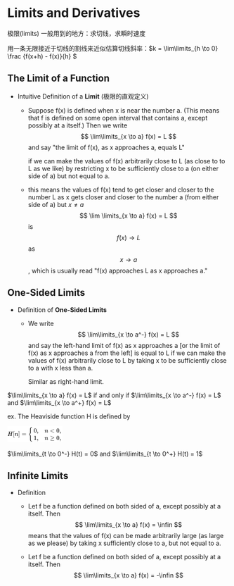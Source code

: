 # Limits and Derivatives

极限(limits) 一般用到的地方：求切线，求瞬时速度

用一条无限接近于切线的割线来近似估算切线斜率：$k = \lim\limits_{h \to 0} \frac {f(x+h) - f(x)}{h} $ 

## The Limit of a Function

* Intuitive Definition of a **Limit** (极限的直观定义)

  * Suppose f(x) is defined when x is near the number a. (This means that f is defined on some open interval that contains a, except possibly at a itself.) Then we write
    $$
    \lim\limits_{x \to a} f(x) = L
    $$
    and say "the limit of f(x), as x approaches a, equals L"

    if we can make the values of f(x) arbitrarily close to L (as close to to L as we like) by restricting x to be sufficiently close to a (on either side of a) but not equal to a.

  * this means the values of f(x) tend to get closer and closer to the number L as x gets closer and closer to the number a (from either side of a) but $x \ne a$
    $$
    \lim \limits_{x \to a} f(x) = L 
    $$
    is $$ f(x) \to L$$ as $$x \to a$$, which is usually read "f(x) approaches L as x approaches a."

## One-Sided Limits

* Definition of **One-Sided Limits**

  * We write 
    $$
    \lim\limits_{x \to a^-} f(x) = L
    $$
    and say the left-hand limit of f(x) as x approaches a [or the limit of f(x) as x approaches a from the left] is equal to L if we can make the values of f(x) arbitrarily close to L by taking x to be sufficiently close to a with x less than a.

    Similar as right-hand limit. 

$\lim\limits_{x \to a} f(x) = L$ if and only if $\lim\limits_{x \to a^-} f(x) = L$ and $\lim\limits_{x \to a^+} f(x) = L$

ex. The Heaviside function H is defined by 

<img src="img/2.1.png" />

$\lim\limits_{t \to 0^-} H(t) = 0$ and $\lim\limits_{t \to 0^+} H(t) = 1$ 

## Infinite Limits

* Definition

  * Let f be a function defined on both sided of a, except possibly at a itself. Then 
    $$
    \lim\limits_{x \to a} f(x) = \infin
    $$
    means that the values of f(x) can be made arbitrarily large (as large as we please) by taking x sufficiently close to a, but not equal to a.

  * Let f be a function defined on both sided of a, except possibly at a itself. Then 
    $$
    \lim\limits_{x \to a} f(x) = -\infin
    $$

